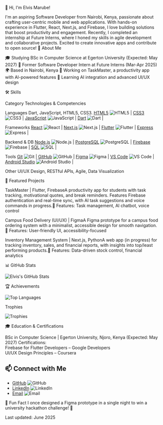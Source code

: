 👋 Hi, I'm Elvis Marube!

I'm an aspiring Software Developer from Nairobi, Kenya, passionate about crafting user-centric mobile and web applications. With hands-on experience in Flutter, React, Next.js, and Firebase, I love building solutions that boost productivity and engagement. Recently, I completed an internship at Future Interns, where I honed my skills in agile development and collaborative projects. Excited to create innovative apps and contribute to open source!
🌟 About Me

🎓 Studying BSc in Computer Science at Egerton University (Expected: May 2027)
💼 Former Software Developer Intern at Future Interns (Mar-Apr 2025)
🌍 Based in Nairobi, Kenya
🔭 Working on TaskMaster, a productivity app with AI-powered features
🌱 Learning AI integration and advanced UI/UX design

🛠️ Skills


Category
Technologies & Competencies



Languages
Dart, JavaScript, HTML5, CSS3.
[HTML5](https://developer.mozilla.org/en-US/docs/Web/HTML) ![HTML5](https://img.shields.io/badge/-HTML5-E34F26?logo=html5&logoColor=white) | [CSS3](https://developer.mozilla.org/en-US/docs/Web/CSS) ![CSS3](https://img.shields.io/badge/-CSS3-1572B6?logo=css3&logoColor=white) | [JavaScript](https://developer.mozilla.org/en-US/docs/Web/JavaScript) ![JavaScript](https://img.shields.io/badge/-JavaScript-F7DF1E?logo=javascript&logoColor=black) | [Dart](https://dart.dev/) ![Dart](https://img.shields.io/badge/-Dart-0175C2?logo=dart&logoColor=white) |



Frameworks
[React](https://react.dev/) ![React](https://img.shields.io/badge/-React-61DAFB?logo=react&logoColor=black) | [Next.js](https://nextjs.org/) ![Next.js](https://img.shields.io/badge/-Next.js-000000?logo=next.js&logoColor=white) | [Flutter](https://flutter.dev/) ![Flutter](https://img.shields.io/badge/-Flutter-02569B?logo=flutter&logoColor=white) | [Express](https://expressjs.com/) ![Express](https://img.shields.io/badge/-Express-000000?logo=express&logoColor=white) |


Backend & DB
[Node.js](https://nodejs.org/) ![Node.js](https://img.shields.io/badge/-Node.js-339933?logo=node.js&logoColor=white) | [PostgreSQL](https://www.postgresql.org/) ![PostgreSQL](https://img.shields.io/badge/-PostgreSQL-4169E1?logo=postgresql&logoColor=white) | [Firebase](https://firebase.google.com/) ![Firebase](https://img.shields.io/badge/-Firebase-FFCA28?logo=firebase&logoColor=black) | [SQL](https://www.w3schools.com/sql/) ![SQL](https://img.shields.io/badge/-SQL-4479A1?logo=postgresql&logoColor=white) |

Tools
[Git](https://git-scm.com/) ![Git](https://img.shields.io/badge/-Git-F05032?logo=git&logoColor=white) | [GitHub](https://github.com/) ![GitHub](https://img.shields.io/badge/-GitHub-181717?logo=github&logoColor=white) | [Figma](https://www.figma.com/) ![Figma](https://img.shields.io/badge/-Figma-F24E1E?logo=figma&logoColor=white) | [VS Code](https://code.visualstudio.com/) ![VS Code](https://img.shields.io/badge/-VS%20Code-007ACC?logo=visual-studio-code&logoColor=white) | [Android Studio](https://developer.android.com/studio) ![Android Studio](https://img.shields.io/badge/-Android%20Studio-3DDC84?logo=android-studio&logoColor=white) |


Other
UI/UX Design, RESTful APIs, Agile, Data Visualization



🚀 Featured Projects

TaskMaster | Flutter, FirebaseA productivity app for students with task tracking, motivational quotes, and break reminders. Features Firebase authentication and real-time sync, with AI task suggestions and voice commands in progress.🌟 Features: Task management, AI chatbot, voice control

Campus Food Delivery (UI/UX) | FigmaA Figma prototype for a campus food ordering system with a minimalist, accessible design for smooth navigation.🌟 Features: User-friendly UI, accessibility-focused

Inventory Management System | Next.js, PythonA web app (in progress) for tracking inventory, sales, and financial reports, with insights into top/least performing products.🌟 Features: Data-driven stock control, financial analytics


📊 GitHub Stats

![Elvis's GitHub Stats](https://github-readme-stats.vercel.app/api?username=marube2005&show_icons=true&theme=radical)

🏆 Achievements

![Top Languages](https://github-readme-stats.vercel.app/api/top-langs/?username=marube2005&layout=compact&theme=radical)

Trophies

![Trophies](https://github-profile-trophy.vercel.app/?username=marube2005&theme=onedark)


🎓 Education & Certifications

BSc in Computer Science | Egerton University, Njoro, Kenya (Expected: May 2027)
Certifications:  
Firebase for Flutter Developers – Google Developers  
UI/UX Design Principles – Coursera  




## 📫 Connect with Me
- [GitHub](https://github.com/marube2005) ![GitHub](https://img.shields.io/badge/-GitHub-181717?logo=github&logoColor=white)
- [LinkedIn](https://linkedin.com/in/elvis-marube-499bbb299) ![LinkedIn](https://img.shields.io/badge/-LinkedIn-0A66C2?logo=linkedin&logoColor=white)
- [Email](mailto:emarube89@gmail.com) ![Email](https://img.shields.io/badge/-Email-D14836?logo=gmail&logoColor=white)

🎉 Fun Fact
I once designed a Figma prototype in a single night to win a university hackathon challenge! 🚀

Last updated: June 2025
